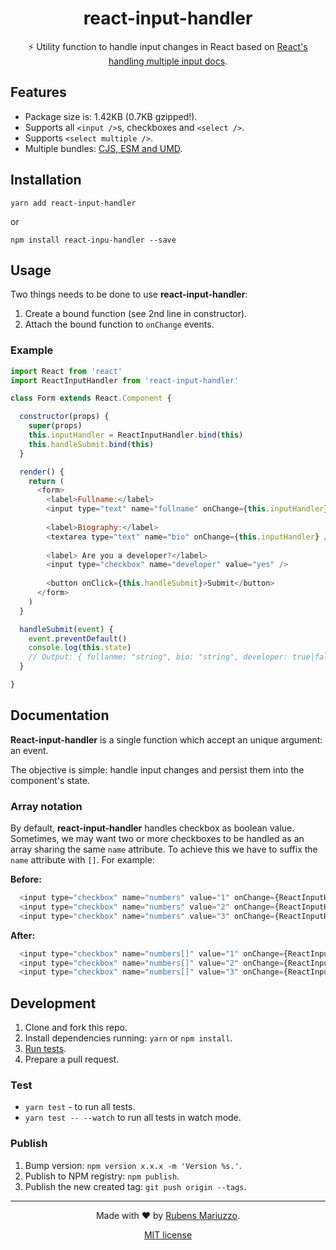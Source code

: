 <div align=center>

# react-input-handler

⚡️ Utility function to handle input changes in React based on [React's handling multiple input docs](https://reactjs.org/docs/forms.html#handling-multiple-inputs).

</div>

## Features

  - Package size is: 1.42KB (0.7KB gzipped!).
  - Supports all `<input />`s, checkboxes and `<select />`.
  - Supports `<select multiple />`.
  - Multiple bundles: [CJS, ESM and UMD](dist).

## Installation

```shell
yarn add react-input-handler
```

or 

```shell
npm install react-inpu-handler --save
```

## Usage

Two things needs to be done to use **react-input-handler**:

  1. Create a bound function (see 2nd line in constructor).
  2. Attach the bound function to `onChange` events.

### Example

```js
import React from 'react'
import ReactInputHandler from 'react-input-handler'

class Form extends React.Component {

  constructor(props) {
    super(props)
    this.inputHandler = ReactInputHandler.bind(this)
    this.handleSubmit.bind(this)
  }

  render() {
    return (
      <form>
        <label>Fullname:</label>
        <input type="text" name="fullname" onChange={this.inputHandler} />
        
        <label>Biography:</label>
        <textarea type="text" name="bio" onChange={this.inputHandler} />
        
        <label> Are you a developer?</label>
        <input type="checkbox" name="developer" value="yes" />
        
        <button onClick={this.handleSubmit}>Submit</button>
      </form>
    )
  }

  handleSubmit(event) {
    event.preventDefault()
    console.log(this.state)
    // Output: { fullanme: "string", bio: "string", developer: true|false }
  }

}
```

## Documentation

**React-input-handler** is a single function which accept an unique argument: an event.

The objective is simple: handle input changes and persist them into the component's state.

### Array notation

By default, **react-input-handler** handles checkbox as boolean value. Sometimes, we may want two or more checkboxes to be handled as an array sharing the same `name` attribute. To achieve this we have to suffix the `name` attribute with `[]`. For example:

**Before:**

```js
  <input type="checkbox" name="numbers" value="1" onChange={ReactInputHandler.bind(this)} />
  <input type="checkbox" name="numbers" value="2" onChange={ReactInputHandler.bind(this)} />
  <input type="checkbox" name="numbers" value="3" onChange={ReactInputHandler.bind(this)} />
```

**After:**

```js
  <input type="checkbox" name="numbers[]" value="1" onChange={ReactInputHandler.bind(this)} />
  <input type="checkbox" name="numbers[]" value="2" onChange={ReactInputHandler.bind(this)} />
  <input type="checkbox" name="numbers[]" value="3" onChange={ReactInputHandler.bind(this)} />
```

## Development

  1. Clone and fork this repo.
  2. Install dependencies running: `yarn` or `npm install`.
  3. [Run tests](#test).
  4. Prepare a pull request.

### Test

  - `yarn test` - to run all tests.
  - `yarn test -- --watch` to run all tests in watch mode.

### Publish

  1. Bump version: `npm version x.x.x -m 'Version %s.'`.
  2. Publish to NPM registry: `npm publish`.
  3. Publish the new created tag: `git push origin --tags`.


---

<div align=center>

Made with :heart: by [Rubens Mariuzzo](https://github.com/rmariuzzo).

[MIT license](LICENSE)

</div>
